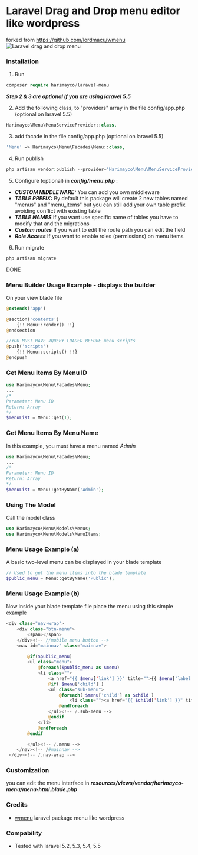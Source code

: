 # Laravel Drag and Drop menu editor like wordpress

forked from https://github.com/lordmacu/wmenu
![Laravel drag and drop menu](https://raw.githubusercontent.com/harimayco/wmenu-builder/master/screenshot.png)

### Installation
1. Run
```php
composer require harimayco/laravel-menu
```
***Step 2 & 3 are optional if you are using laravel 5.5***

2. Add the following class, to "providers" array in the file config/app.php (optional on laravel 5.5)
```php
Harimayco\Menu\MenuServiceProvider::class,
```
3. add facade in the file config/app.php (optional on laravel 5.5)
```php
'Menu' => Harimayco\Menu\Facades\Menu::class,
```
4. Run publish
```php
php artisan vendor:publish --provider="Harimayco\Menu\MenuServiceProvider"
```
5. Configure (optional) in ***config/menu.php*** :
- ***CUSTOM MIDDLEWARE:*** You can add you own middleware 
- ***TABLE PREFIX:*** By default this package will create 2 new tables named "menus" and "menu_items" but you can still add your own table prefix avoiding conflict with existing table
- ***TABLE NAMES*** If you want use specific name of tables you have to modify that and the migrations
- ***Custom routes*** If you want to edit the route path you can edit the field
- ***Role Access*** If you want to enable roles (permissions) on menu items

6. Run migrate

 ```php
 php artisan migrate
 ```

 DONE


### Menu Builder Usage Example - displays the builder
On your view blade file
```php
@extends('app')

@section('contents')
    {!! Menu::render() !!}
@endsection

//YOU MUST HAVE JQUERY LOADED BEFORE menu scripts
@push('scripts')
    {!! Menu::scripts() !!}
@endpush
```

### Get Menu Items By Menu ID
```php
use Harimayco\Menu\Facades\Menu;
...
/*
Parameter: Menu ID
Return: Array
*/
$menuList = Menu::get(1);
```

### Get Menu Items By Menu Name
In this example, you must have a menu named  *Admin*

```php
use Harimayco\Menu\Facades\Menu;
...
/*
Parameter: Menu ID
Return: Array
*/
$menuList = Menu::getByName('Admin');
```

### Using The Model
Call the model class
```php
use Harimayco\Menu\Models\Menus;
use Harimayco\Menu\Models\MenuItems;
```

### Menu Usage Example (a)
A basic two-level menu can be displayed in your blade template
```php
// Used to get the menu items into the blade template
$public_menu = Menu::getByName('Public');

```
### Menu Usage Example (b)
Now inside your blade template file place the menu using this simple example
```php
<div class="nav-wrap">
    <div class="btn-menu">
        <span></span>
    </div><!-- //mobile menu button -->
    <nav id="mainnav" class="mainnav">
    
        @if($public_menu)
        <ul class="menu">
            @foreach($public_menu as $menu)
            <li class="">
                <a href="{{ $menu['link'] }}" title="">{{ $menu['label'] }}</a>
                @if( $menu['child'] )
                <ul class="sub-menu">
                    @foreach( $menu['child'] as $child )
                        <li class=""><a href="{{ $child['link'] }}" title="">{{ $child['label'] }}</a></li>
                    @endforeach
                </ul><!-- /.sub-menu -->
                @endif
            </li>
            @endforeach
        @endif

        </ul><!-- /.menu -->
    </nav><!-- /#mainnav -->
 </div><!-- /.nav-wrap -->
```

### Customization
you can edit the menu interface in ***resources/views/vendor/harimayco-menu/menu-html.blade.php***

### Credits

 * [wmenu](https://github.com/lordmacu/wmenu) laravel package menu like wordpress

### Compability
* Tested with laravel 5.2, 5.3, 5.4, 5.5
